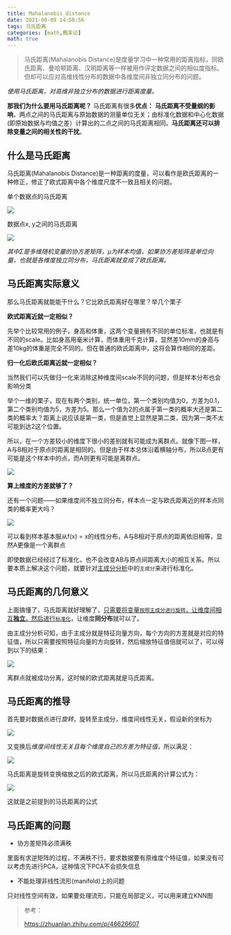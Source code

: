 ```yaml
---
title: Mahalanobis_distance
date: 2021-08-09 14:58:56
tags: 马氏距离
categories: [math,概率论]
math: true
---
```


> 马氏距离(Mahalanobis Distance)是度量学习中一种常用的距离指标，同欧氏距离、曼哈顿距离、汉明距离等一样被用作评定数据之间的相似度指标。但却可以应对高维线性分布的数据中各维度间非独立同分布的问题。

*使用马氏距离，对高维非独立分布的数据进行距离度量。*

**那我们为什么要用马氏距离呢？**
马氏距离有很多**优点：** **马氏距离不受量纲的影响**，两点之间的马氏距离与原始数据的测量单位无关；由标准化数据和中心化数据(即原始数据与均值之差）计算出的二点之间的马氏距离相同。**马氏距离还可以排除变量之间的相关性的干扰**。

## 什么是马氏距离

马氏距离(Mahalanobis Distance)是一种距离的度量，可以看作是欧氏距离的一种修正，修正了欧式距离中各个维度尺度不一致且相关的问题。

单个数据点的马氏距离

![](https://pic4.zhimg.com/80/v2-d2987369d8167a362482d6cbecefb8bb_720w.jpg)



数据点x, y之间的马氏距离



![](https://pic3.zhimg.com/80/v2-d54956df14c05568f8c0c0548ac16416_720w.jpg)



*其中Σ是多维随机变量的协方差矩阵，μ为样本均值，如果协方差矩阵是单位向量，也就是各维度独立同分布，马氏距离就变成了欧氏距离。*

## 马氏距离实际意义

那么马氏距离就能能干什么？它比欧氏距离好在哪里？举几个栗子

**欧式距离近就一定相似？**

先举个比较常用的例子，身高和体重，这两个变量拥有不同的单位标准，也就是有不同的scale。比如身高用毫米计算，而体重用千克计算，显然差10mm的身高与差10kg的体重是完全不同的。但在普通的欧氏距离中，这将会算作相同的差距。

**归一化后欧氏距离近就一定相似？**

当然我们可以先做归一化来消除这种维度间scale不同的问题，但是样本分布也会影响分类

举个一维的栗子，现在有两个类别，统一单位，第一个类别均值为0，方差为0.1，第二个类别均值为5，方差为5。那么一个值为2的点属于第一类的概率大还是第二类的概率大？距离上说应该是第一类，但是直觉上显然是第二类，因为第一类不太可能到达2这个位置。

所以，在一个方差较小的维度下很小的差别就有可能成为离群点。就像下图一样，A与B相对于原点的距离是相同的。但是由于样本总体沿着横轴分布，所以B点更有可能是这个样本中的点，而A则更有可能是离群点。

![](https://pic4.zhimg.com/80/v2-6f5d1b59fd1687cfeecd0c6991c6db77_720w.jpg)



**算上维度的方差就够了？**

还有一个问题——如果维度间不独立同分布，样本点一定与欧氏距离近的样本点同类的概率更大吗？



![](https://pic3.zhimg.com/80/v2-3cee35b79d272dda86e2604c160934ee_720w.jpg)



可以看到样本基本服从f(x) = x的线性分布，A与B相对于原点的距离依旧相等，显然A更像是一个离群点

即使数据已经经过了标准化，也不会改变AB与原点间距离大小的相互关系。所以要本质上解决这个问题，就要针对[主成分分析](https://link.zhihu.com/?target=https%3A//www.ph0en1x.space/2018/03/06/PCA/)中的`主成分`来进行标准化。

## 马氏距离的几何意义

上面搞懂了，马氏距离就好理解了，<u>只需要将变量`按照主成分进行旋转`，让维度间相互**独立**，然后进行`标准化`</u>，让维度**同分布**就可以了。

由主成分分析可知，由于主成分就是特征向量方向，每个方向的方差就是对应的特征值，所以只需要按照特征向量的方向旋转，然后缩放特征值倍就可以了，可以得到以下的结果：



![](https://pic3.zhimg.com/80/v2-068306ff7e62b7af24b126eafe0b8bc6_720w.jpg)



离群点就被成功分离，这时候的欧式距离就是马氏距离。

## 马氏距离的推导

首先要对数据点进行*旋转*，旋转至主成分，维度间线性无关，假设新的坐标为

![](https://pic2.zhimg.com/80/v2-e924839926a256cb277a8cfc850d5a89_720w.jpg)



又变换后*维度间线性无关且每个维度自己的方差为特征值*，所以满足：



![](https://pic1.zhimg.com/80/v2-24ace781a1f0b2cc64ea359b1bb78d74_720w.jpg)



马氏距离是旋转变换缩放之后的欧式距离，所以马氏距离的计算公式为：

![](https://pic3.zhimg.com/80/v2-4435a733478fafe47ee0198e315e67f6_720w.jpg)

这就是之前提到的马氏距离的公式

## 马氏距离的问题

- 协方差矩阵必须满秩

里面有求逆矩阵的过程，不满秩不行，要求数据要有原维度个特征值，如果没有可以考虑先进行PCA，这种情况下PCA不会损失信息

- 不能处理非线性流形(manifold)上的问题

只对线性空间有效，如果要处理流形，只能在局部定义，可以用来建立KNN图

> 参考：
>
> https://zhuanlan.zhihu.com/p/46626607
